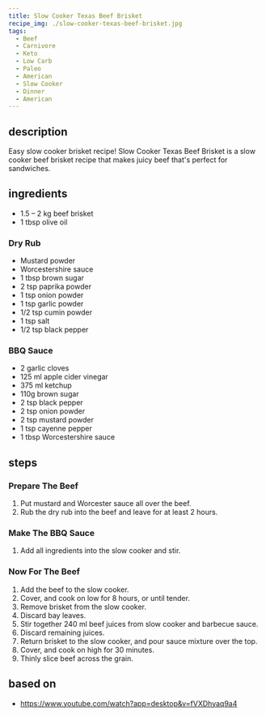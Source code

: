 ```yaml
---
title: Slow Cooker Texas Beef Brisket
recipe_img: ./slow-cooker-texas-beef-brisket.jpg
tags:
  - Beef
  - Carnivore
  - Keto
  - Low Carb
  - Paleo
  - American
  - Slow Cooker
  - Dinner
  - American
---
```


## description

Easy slow cooker brisket recipe! Slow Cooker Texas Beef Brisket is a slow cooker beef brisket recipe that makes juicy beef that's perfect for sandwiches.

## ingredients

- 1.5 – 2 kg beef brisket
- 1 tbsp olive oil

### Dry Rub

- Mustard powder
- Worcestershire sauce
- 1 tbsp brown sugar
- 2 tsp paprika powder
- 1 tsp onion powder
- 1 tsp garlic powder
- 1/2 tsp cumin powder
- 1 tsp salt
- 1/2 tsp black pepper

### BBQ Sauce

- 2 garlic cloves
- 125 ml apple cider vinegar
- 375 ml ketchup
- 110g brown sugar
- 2 tsp black pepper
- 2 tsp onion powder
- 2 tsp mustard powder
- 1 tsp cayenne pepper
- 1 tbsp Worcestershire sauce

## steps

### Prepare The Beef

1. Put mustard and Worcester sauce all over the beef.
2. Rub the dry rub into the beef and leave for at least 2 hours.

### Make The BBQ Sauce

1. Add all ingredients into the slow cooker and stir.

### Now For The Beef

1. Add the beef to the slow cooker.
2. Cover, and cook on low for 8 hours, or until tender.
3. Remove brisket from the slow cooker.
4. Discard bay leaves.
5. Stir together 240 ml beef juices from slow cooker and barbecue sauce.
6. Discard remaining juices.
7. Return brisket to the slow cooker, and pour sauce mixture over the top.
8. Cover, and cook on high for 30 minutes.
9. Thinly slice beef across the grain.

## based on

- https://www.youtube.com/watch?app=desktop&v=fVXDhyaq9a4
